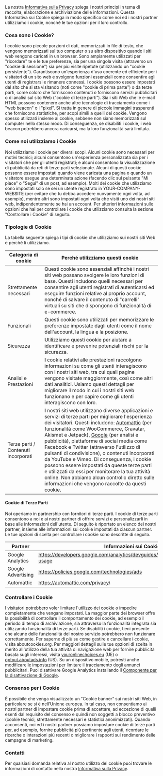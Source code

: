 La nostra [Informativa sulla Privacy](YOUR-PRIVACY-POLICY-URL) spiega i nostri principi in tema di raccolta, elaborazione e archiviazione delle informazioni. Questa Informativa sui Cookie spiega in modo specifico come noi ed i nostri partner utilizziamo i cookie, nonché le tue opzioni per il loro controllo.

### Cosa sono i Cookie?

I cookie sono piccole porzioni di dati, memorizzati in file di testo, che vengono memorizzati sul tuo computer o su altro dispositivo quando i siti web vengono caricati in un browser. Sono ampiamente utilizzati per "ricordare" te e le tue preferenze, sia per una singola visita (attraverso un "cookie di sessione") sia per più visite ripetute (utilizzando un "cookie persistente"). Garantiscono un'esperienza d'uso coerente ed efficiente per i visitatori di un sito web e svolgono funzioni essenziali come consentire agli utenti di registrarsi e rimanere connessi. I cookie possono essere impostati dal sito che si sta visitando (noti come "cookie di prima parte") o da terze parti, come coloro che forniscono contenuti o forniscono servizi pubblicitari o di analisi sul sito Web ("cookie di terze parti"). Sia i siti Web che le e-mail HTML possono contenere anche altre tecnologie di tracciamento come i "web beacon" o i "pixel". Si tratta in genere di piccole immagini trasparenti che forniscono statistiche, per scopi simili a quelli dei cookie. Vengono spesso utilizzati insieme ai cookie, sebbene non siano memorizzati sul computer nello stesso modo. Di conseguenza, se disabiliti i cookie, i web beacon potrebbero ancora caricarsi, ma la loro funzionalità sarà limitata.

### Come noi utilizziamo i Cookie

Noi utilizziamo i cookie per diversi scopi. Alcuni cookie sono necessari per motivi tecnici; alcuni consentono un'esperienza personalizzata sia per i visitatori che per gli utenti registrati; e alcuni consentono la visualizzazione di pubblicità da reti di terze parti selezionate. Alcuni di questi cookie possono essere impostati quando viene caricata una pagina o quando un visitatore esegue una determinata azione (facendo clic sul pulsante "Mi piace" o "Segui" di un post, ad esempio). Molti dei cookie che utilizziamo sono impostati solo se sei un utente registrato in YOUR-COMPANY-WEBSITE (per evitare che tu debba accedere nuovamente ogni volta, ad esempio), mentre altri sono impostati ogni volta che visiti uno dei nostri siti web, indipendentemente se hai un account. Per ulteriori informazioni sulle opzioni che hai per controllare i cookie che utilizziamo consulta la sezione "Controllare i Cookie" di seguito.

### Tipologie di Cookie

La tabella seguente spiega i tipi di cookie che utilizziamo sui nostri siti Web e perché li utilizziamo.

|Categoria di cookie|Perché utilizziamo questi cookie|
|---|---|
|Strettamente necessari|Questi cookie sono essenziali affinché i nostri siti web possano svolgere le loro funzioni di base. Questi includono quelli necessari per consentire agli utenti registrati di autenticarsi ed eseguire funzioni relative al proprio account, nonché di salvare il contenuto di "carrelli" virtuali su siti che dispongono di funzionalità di e-commerce.|
|Funzionali|Questi cookie sono utilizzati per memorizzare le preferenze impostate dagli utenti come il nome dell'account, la lingua e la posizione.|
|Sicurezza|Utilizziamo questi cookie per aiutare a identificare e prevenire potenziali rischi per la sicurezza.|
|Analisi e Prestazioni|I cookie relativi alle prestazioni raccolgono informazioni su come gli utenti interagiscono con i nostri siti web, tra cui quali pagine vengono visitate maggiormente, così come altri dati analitici. Usiamo questi dettagli per migliorare il modo in cui i nostri siti web funzionano e per capire come gli utenti interagiscono con loro.|
|Terze parti / Contenuti incorporati|I nostri siti web utilizzano diverse applicazioni e servizi di terze parti per migliorare l'esperienza dei visitatori. Questi includono: [Automattic](https://automattic.com/) (per funzionalità come WooCommerce, Gravatar, Akismet e Jetpack), [Google](https://google.com/) (per analisi e pubblicità), piattaforme di social media come Facebook e Twitter (attraverso l'utilizzo di pulsanti di condivisione), o contenuti incorporati da YouTube e Vimeo. Di conseguenza, i cookie possono essere impostati da queste terze parti e utilizzati da essi per monitorare la tua attività online. Non abbiamo alcun controllo diretto sulle informazioni che vengono raccolte da questi cookie.|

#### Cookie di Terze Parti

Noi operiamo in partnership con fornitori di terze parti. I cookie di terze parti consentono a noi e ai nostri partner di offrire servizi e personalizzarli in base alle informazioni dell'utente. Di seguito è riportato un elenco dei nostri partner, insieme alle informazioni sui cookie impostati da ciascun partner. Le tue opzioni di scelta per controllare i cookie sono descritte di seguito.

|Partner|Informazioni sui Cookie|
|--- |--- |
|Google Analytics|https://developers.google.com/analytics/devguides/collection/analyticsjs/cookie-usage|
|Google Advertising|https://policies.google.com/technologies/ads|
|Automattic|https://automattic.com/privacy/|

### Controllare i Cookie

I visitatori potrebbero voler limitare l'utilizzo dei cookie o impedire completamente che vengano impostati. La maggior parte dei browser offre la possibilità di controllare il comportamento dei cookie, ad esempio il periodo di tempo di archiviazione, sia attraverso la funzionalità integrata sia utilizzando funzionalità di terze parti. Se disabiliti i cookie, tieni presente che alcune delle funzionalità del nostro servizio potrebbero non funzionare correttamente. Per saperne di più su come gestire e cancellare i cookie, visita aboutcookies.org. Per maggiori dettagli sulle tue opzioni di scelta in merito all'utilizzo della tua attività di navigazione web per fornire pubblicità basata sugli interessi, visita [youronlinechoices.eu](http://youronlinechoices.eu) (UE) o [optout.aboutads.info](http://optout.aboutads.info) (US). Su un dispositivo mobile, potresti anche modificare le impostazioni per limitare il tracciamento degli annunci pubblicitari. Puoi disattivare Google Analytics installando il [Componente per la disattivazione di Google](https://tools.google.com/dlpage/gaoptout).

### Consenso per i Cookie

È possibile che venga visualizzato un "Cookie banner" sui nostri siti Web, in particolare se si è nell'Unione europea. In tal caso, non consentiamo ai nostri partner di impostare cookie prima di accettare, ad eccezione di quelli esenti dal requisito del consenso e quindi non soggetti a blocco preventivo (cookie tecnici, strettamente necessari e statistici anonimizzati). Quando acconsenti, noi ed i nostri partner possiamo impostare cookie di terze parti per, ad esempio, fornire pubblicità più pertinente agli utenti, ricordare le ricerche o interazioni più recenti o migliorare i rapporti sul rendimento delle campagne di marketing.

### Contatti

Per qualsiasi domanda relativa al nostro utilizzo dei cookie puoi trovare le informazioni di contatto nella nostra [Informativa sulla Privacy](YOUR-PRIVACY-POLICY-URL).
